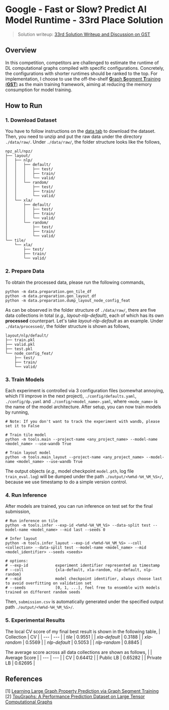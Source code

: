 # Google - Fast or Slow? Predict AI Model Runtime - 33rd Place Solution

> Solution writeup: [33rd Solution Writeup and Discussion on GST](https://www.kaggle.com/competitions/predict-ai-model-runtime/discussion/456579)

## Overview
In this competition, competitors are challenged to estimate the runtime of DL computational graphs compiled with specific configurations. Concretely, the configurations with shorter runtimes should be ranked to the top. For implementation, I choose to use the off-the-shelf [**G**raph **S**egment **T**raining (**GST**)](https://github.com/kaidic/GST) as the main training framework, aiming at reducing the memory consumption for model training.

## How to Run
### 1. Download Dataset
You have to follow instructions on the [data tab](https://www.kaggle.com/competitions/predict-ai-model-runtime/data) to download the dataset. Then, you need to unzip and put the raw data under the directory `./data/raw/`. Under `./data/raw/`, the folder structure looks like the follows,
```console
npz_all/npz/
├── layout/
│   ├── nlp/
│   │   ├── default/
│   │   │   ├── test/
│   │   │   ├── train/
│   │   │   └── valid/
│   │   └── random/
│   │       ├── test/
│   │       ├── train/
│   │       └── valid/
│   └── xla/
│       ├── default/
│       │   ├── test/
│       │   ├── train/
│       │   └── valid/
│       └── random/
│           ├── test/
│           ├── train/
│           └── valid/
└── tile/
    └── xla/
        ├── test/
        ├── train/
        └── valid/
```

### 2. Prepare Data
To obtain the processed data, please run the following commands,
```
python -m data.preparation.gen_tile_df
python -m data.preparation.gen_layout_df
python -m data.preparation.dump_layout_node_config_feat
```
As can be observed in the folder structure of `./data/raw/`, there are five data collections in total (*e.g.,* *layout-nlp-default*), each of which has its own **processed** counterpart. Let's take *layout-nlp-default* as an example. Under `./data/processed/`, the folder structure is shown as follows,
```console
layout/nlp/default/
├── train.pkl
├── valid.pkl
├── test.pkl
└── node_config_feat/
    ├── test/
    ├── train/
    └── valid/
```

### 3. Train Models
Each experiment is controlled via 3 configuration files (somewhat annoying, which I'll improve in the next project), `./config/defaults.yaml`, `./config/dp.yaml` and `./config/<model_name>.yaml`, where `<mode_name>` is the name of the model architecture. After setup, you can now train models by running,
```
# Note: If you don't want to track the experiment with wandb, please set it to False

# Train tile model
python -m tools.main --project-name <any_project_name> --model-name <model_name> --use-wandb True

# Train layout model
python -m tools.main_layout --project-name <any_project_name> --model-name <model_name> --use-wandb True
```
The output objects (*e.g.,* model checkpoint `model.pth`, log file `train_eval.log`) will be dumped under the path `./output/<%m%d-%H_%M_%S>/`, because we use timestamp to do a simple version control.

### 4. Run Inference
After models are trained, you can run inference on test set for the final submission,
```
# Run inference on tile
python -m tools.infer --exp-id <%m%d-%H_%M_%S> --data-split test --model-name <model_name> --mid last --seeds 0

# Infer layout
python -m tools.infer_layout --exp-id <%m%d-%H_%M_%S> --coll <collection> --data-split test --model-name <model_name> --mid <model_identifier> --seeds <seeds>

# options:
# --exp-id            experiment identifier represented as timestamp
# --coll              {xla-default, xla-random, nlp-default, nlp-random}
# --mid               model checkpoint identifier, always choose last to avoid overfitting on validation set
# --seeds             [0, 1, ...], feel free to ensemble with models trained on different random seeds
```
Then, `submission.csv` is automatically generated under the specified output path `./output/<%m%d-%H_%M_%S>/`.

### 5. Experimental Results
The local CV score of my final best result is shown in the following table,
| Collection | CV | 
| --- | --- | 
| *tile* | 0.9551 | 
| *xla-default* | 0.3188 |
| *xla-random* | 0.5569 |
| *nlp-default* | 0.5053 |
| *nlp-random* | 0.8845 |

The average score across all data collections are shown as follows,
|  | Average Score | 
| --- | --- | 
| CV | 0.64412 | 
| Public LB | 0.65282 | 
| Private LB | 0.62695 |

## References
[1] [Learning Large Graph Property Prediction via Graph Segment Training](https://arxiv.org/abs/2305.12322)
[2] [TpuGraphs: A Performance Prediction Dataset on Large Tensor Computational Graphs](https://arxiv.org/abs/2308.13490)
